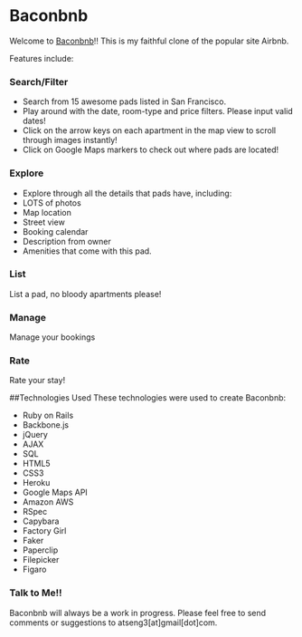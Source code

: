 # Baconbnb
Welcome to [Baconbnb](http://www.baconbnb.com)!!
This is my faithful clone of the popular site Airbnb.

Features include: 
### Search/Filter
 * Search from 15 awesome pads listed in San Francisco. 
 * Play around with the date, room-type and price filters. Please input valid dates!
 * Click on the arrow keys on each apartment in the map view to scroll through images instantly!
 * Click on Google Maps markers to check out where pads are located!
### Explore
 * Explore through all the details that pads have, including:
  * LOTS of photos
  * Map location
  * Street view
  * Booking calendar 
  * Description from owner
  * Amenities that come with this pad.
### List
List a pad, no bloody apartments please!
### Manage
Manage your bookings
### Rate
Rate your stay!

##Technologies Used
These technologies were used to create Baconbnb:
* Ruby on Rails
* Backbone.js
* jQuery
* AJAX
* SQL
* HTML5
* CSS3
* Heroku
* Google Maps API
* Amazon AWS
* RSpec
* Capybara
* Factory Girl
* Faker
* Paperclip
* Filepicker
* Figaro

### Talk to Me!!
Baconbnb will always be a work in progress. Please feel free to send comments or suggestions to atseng3[at]gmail[dot]com.
